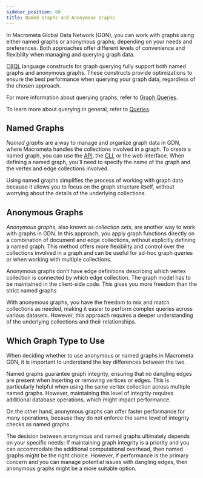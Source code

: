 ```yaml
---
sidebar_position: 60
title: Named Graphs and Anonymous Graphs
---
```


In Macrometa Global Data Network (GDN), you can work with graphs using either named graphs or anonymous graphs, depending on your needs and preferences. Both approaches offer different levels of convenience and flexibility when managing and querying graph data.

[C8QL](../../queries/c8ql/) language constructs for graph querying fully support both named graphs and anonymous graphs. These constructs provide optimizations to ensure the best performance when querying your graph data, regardless of the chosen approach.

For more information about querying graphs, refer to [Graph Queries](../graph-queries/).

To learn more about querying in general, refer to [Queries](../../queries/).

## Named Graphs

_Named graphs_ are a way to manage and organize graph data in GDN, where Macrometa handles the collections involved in a graph. To create a named graph, you can use the [API](../../api-docs/), the [CLI](../../cli/), or the web interface. When defining a named graph, you'll need to specify the name of the graph and the vertex and edge collections involved.

Using named graphs simplifies the process of working with graph data because it allows you to focus on the graph structure itself, without worrying about the details of the underlying collections.

## Anonymous Graphs

_Anonymous graphs_, also known as _collection sets_, are another way to work with graphs in GDN. In this approach, you apply graph functions directly on a combination of document and edge collections, without explicitly defining a named graph. This method offers more flexibility and control over the collections involved in a graph and can be useful for ad-hoc graph queries or when working with multiple collections.

Anonymous graphs don’t have edge definitions describing which vertex collection is connected by which edge collection. The graph model has to be maintained in the client-side code. This gives you more freedom than the strict named graphs

With anonymous graphs, you have the freedom to mix and match collections as needed, making it easier to perform complex queries across various datasets. However, this approach requires a deeper understanding of the underlying collections and their relationships.

## Which Graph Type to Use

When deciding whether to use anonymous or named graphs in Macrometa GDN, it is important to understand the key differences between the two.

Named graphs guarantee graph integrity, ensuring that no dangling edges are present when inserting or removing vertices or edges. This is particularly helpful when using the same vertex collection across multiple named graphs. However, maintaining this level of integrity requires additional database operations, which might impact performance.

On the other hand, anonymous graphs can offer faster performance for many operations, because they do not enforce the same level of integrity checks as named graphs.

The decision between anonymous and named graphs ultimately depends on your specific needs: If maintaining graph integrity is a priority and you can accommodate the additional computational overhead, then named graphs might be the right choice. However, if performance is the primary concern and you can manage potential issues with dangling edges, then anonymous graphs might be a more suitable option.
